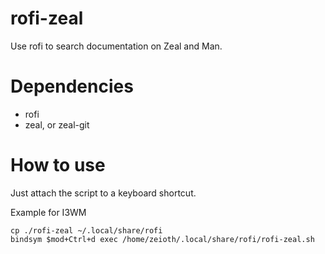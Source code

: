 # rofi-zeal
Use rofi to search documentation on Zeal and Man.

Dependencies
==========

  * rofi
  * zeal, or zeal-git

How to use
==========
Just attach the script to a keyboard shortcut.

Example for I3WM

    cp ./rofi-zeal ~/.local/share/rofi
    bindsym $mod+Ctrl+d exec /home/zeioth/.local/share/rofi/rofi-zeal.sh
